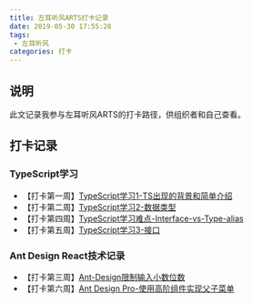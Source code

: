 ```yaml
---
title: 左耳听风ARTS打卡记录
date: 2019-05-30 17:55:28
tags:
 - 左耳听风
categories: 打卡
---
```

## 说明
此文记录我参与左耳听风ARTS的打卡路径，供组织者和自己查看。

## 打卡记录
### TypeScript学习
- 【打卡第一周】[TypeScript学习1-TS出现的背景和简单介绍](/2019/05/07/TypeScript学习1-TS出现的背景和简单介绍/)
- 【打卡第二周】[TypeScript学习2-数据类型](/2019/05/17/TypeScript学习2-数据类型/)
- 【打卡第四周】[TypeScript学习难点-Interface-vs-Type-alias](/2019/05/30/TypeScript学习难点-Interface-vs-Type-alias/)
- 【打卡第五周】[TypeScript学习3-接口](/2019/06/04/TypeScript学习3-接口/)

### Ant Design React技术记录
- 【打卡第三周】[Ant-Design限制输入小数位数](/2019/05/23/Ant-Design限制输入小数位数/)
- 【打卡第六周】[Ant Design Pro-使用高阶组件实现父子菜单](/2019/06/16/Ant-Design-Pro-使用高阶组件实现父子菜单/)